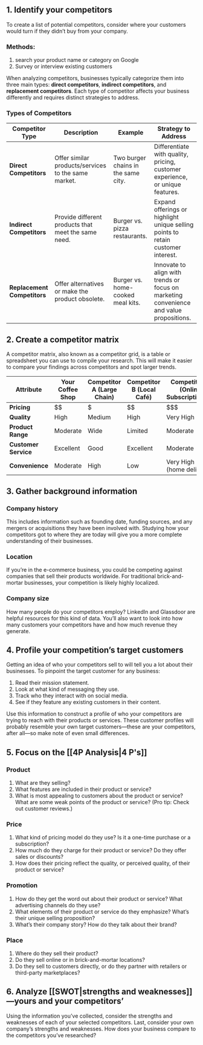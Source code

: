 ## 1. Identify your competitors

To create a list of potential competitors, consider where your customers would turn if they didn’t buy from your company. 
### Methods: 
1. search your product name or category on Google 
2. Survey or interview existing customers 

When analyzing competitors, businesses typically categorize them into three main types: **direct competitors**, **indirect competitors**, and **replacement competitors**. Each type of competitor affects your business differently and requires distinct strategies to address.

### Types of Competitors

| **Competitor Type**         | **Description**                                     | **Example**                         | **Strategy to Address**                                                                 |
| --------------------------- | --------------------------------------------------- | ----------------------------------- | --------------------------------------------------------------------------------------- |
| **Direct Competitors**      | Offer similar products/services to the same market. | Two burger chains in the same city. | Differentiate with quality, pricing, customer experience, or unique features.           |
| **Indirect Competitors**    | Provide different products that meet the same need. | Burger vs. pizza restaurants.       | Expand offerings or highlight unique selling points to retain customer interest.        |
| **Replacement Competitors** | Offer alternatives or make the product obsolete.    | Burger vs. home-cooked meal kits.   | Innovate to align with trends or focus on marketing convenience and value propositions. |

## 2. Create a competitor matrix
A competitor matrix, also known as a competitor grid, is a table or spreadsheet you can use to compile your research. This will make it easier to compare your findings across competitors and spot larger trends.

|**Attribute**|**Your Coffee Shop**|**Competitor A** (Large Chain)|**Competitor B** (Local Café)|**Competitor C** (Online Subscription)**|
|---|---|---|---|---|
|**Pricing**|$$|$|$$|$$$|
|**Quality**|High|Medium|High|Very High|
|**Product Range**|Moderate|Wide|Limited|Moderate|
|**Customer Service**|Excellent|Good|Excellent|Moderate|
|**Convenience**|Moderate|High|Low|Very High (home delivery)|

## 3. Gather background information

### Company history
This includes information such as founding date, funding sources, and any mergers or acquisitions they have been involved with. Studying how your competitors got to where they are today will give you a more complete understanding of their businesses.

### Location
If you’re in the e-commerce business, you could be competing against companies that sell their products worldwide. For traditional brick-and-mortar businesses, your competition is likely highly localized.

### Company size
How many people do your competitors employ? LinkedIn and Glassdoor are helpful resources for this kind of data. You’ll also want to look into how many customers your competitors have and how much revenue they generate. 

## 4. Profile your competition’s target customers
Getting an idea of who your competitors sell to will tell you a lot about their businesses. To pinpoint the target customer for any business:

1. Read their mission statement.
2. Look at what kind of messaging they use.
3. Track who they interact with on social media.
4. See if they feature any existing customers in their content.

Use this information to construct a profile of who your competitors are trying to reach with their products or services. These customer profiles will probably resemble your own target customers—these are your competitors, after all—so make note of even small differences.

## 5. Focus on the [[4P Analysis|4 P's]]

### Product
1. What are they selling?
2. What features are included in their product or service?
3. What is most appealing to customers about the product or service? What are some weak points of the product or service? (Pro tip: Check out customer reviews.)
### Price
1. What kind of pricing model do they use? Is it a one-time purchase or a subscription?
2. How much do they charge for their product or service? Do they offer sales or discounts?
3. How does their pricing reflect the quality, or perceived quality, of their product or service?
### Promotion
1. How do they get the word out about their product or service? What advertising channels do they use?
2. What elements of their product or service do they emphasize? What’s their unique selling proposition?
3. What’s their company story? How do they talk about their brand?
### Place
1. Where do they sell their product? 
2. Do they sell online or in brick-and-mortar locations?
3. Do they sell to customers directly, or do they partner with retailers or third-party marketplaces?

## 6. Analyze [[SWOT|strengths and weaknesses]]—yours and your competitors’
Using the information you’ve collected, consider the strengths and weaknesses of each of your selected competitors. Last, consider your own company’s strengths and weaknesses. How does your business compare to the competitors you’ve researched? 
